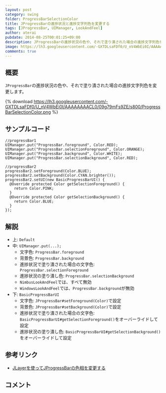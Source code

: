 ```yaml
---
layout: post
category: swing
folder: ProgressBarSelectionColor
title: JProgressBarの進捗状況と進捗文字列色を変更する
tags: [JProgressBar, UIManager, LookAndFeel]
author: aterai
pubdate: 2014-08-25T00:01:25+09:00
description: JProgressBarの進捗状況の色や、それで塗り潰された場合の進捗文字列色を変更します。
image: https://lh3.googleusercontent.com/-GXTDLsaFDf0/U_nV4WbEi0I/AAAAAAAACL0/09g79mFs9ZE/s800/ProgressBarSelectionColor.png
comments: true
---
```

## 概要
`JProgressBar`の進捗状況の色や、それで塗り潰された場合の進捗文字列色を変更します。

{% download https://lh3.googleusercontent.com/-GXTDLsaFDf0/U_nV4WbEi0I/AAAAAAAACL0/09g79mFs9ZE/s800/ProgressBarSelectionColor.png %}

## サンプルコード
<pre class="prettyprint"><code>//progressBar1
UIManager.put("ProgressBar.foreground", Color.RED);
UIManager.put("ProgressBar.selectionForeground", Color.ORANGE);
UIManager.put("ProgressBar.background", Color.WHITE);
UIManager.put("ProgressBar.selectionBackground", Color.RED);

//progressBar2
progressBar2.setForeground(Color.BLUE);
progressBar2.setBackground(Color.CYAN.brighter());
progressBar2.setUI(new BasicProgressBarUI() {
  @Override protected Color getSelectionForeground() {
    return Color.PINK;
  }
  @Override protected Color getSelectionBackground() {
    return Color.BLUE;
  }
});
</code></pre>

## 解説
- 上: `Default`
- 中: `UIManager.put(...);`
    - 文字色: `ProgressBar.foreground`
    - 背景色: `ProgressBar.background`
    - 進捗状況で塗り潰された場合の文字色: `ProgressBar.selectionForeground`
    - 進捗状況の塗り潰し色: `ProgressBar.selectionBackground`
    - `NimbusLookAndFeel`では、すべて無効
    - `WindowsLookAndFeel`では、`ProgressBar.background`が無効
- 下: `BasicProgressBarUI`
    - 文字色: `JProgressBar#setForeground(Color)`で設定
    - 背景色: `JProgressBar#setBackground(Color)`で設定
    - 進捗状況で塗り潰された場合の文字色: `BasicProgressBarUI#getSelectionForeground()`をオーバーライドして設定
    - 進捗状況の塗り潰し色: `BasicProgressBarUI#getSelectionBackground()`をオーバーライドして設定

<!-- dummy comment line for breaking list -->

## 参考リンク
- [JLayerを使ってJProgressBarの色相を変更する](http://ateraimemo.com/Swing/ColorChannelSwapFilter.html)

<!-- dummy comment line for breaking list -->

## コメント
